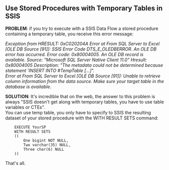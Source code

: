 ## Use Stored Procedures with Temporary Tables in SSIS

**PROBLEM**: if you try to execute with a SSIS Data Flow a stored procedure containing a temporary table, you receive this error message:  

*Exception from HRESULT: 0xC020204A
Error at From SQL Server to Excel [OLE DB Source [91]]: SSIS Error Code DTS_E_OLEDBERROR.  An OLE DB error has occurred. Error code: 0x80004005.
An OLE DB record is available.  Source: "Microsoft SQL Server Native Client 11.0"  Hresult: 0x80004005  Description: "The metadata could not be determined because statement 'INSERT INTO #TempTable [...]".  
Error at From SQL Server to Excel [OLE DB Source [91]]: Unable to retrieve column information from the data source. Make sure your target table in the database is available.*  

**SOLUTION**: It's incredible that on the web, the answer to this problem is always "SSIS doesn't get along with temporary tables, you have to use table variables or CTEs".    
You can use temp table, you only have to specify to SSIS the resulting dataset of your stored procedure with the WITH RESULT SETS command:  


```
    EXECUTE YourSP
    WITH RESULT SETS
    ((    
        One bigint NOT NULL, 
        Two varchar(35) NULL, 
        Three char(6) NULL
    ))
``` 

That's all.  
